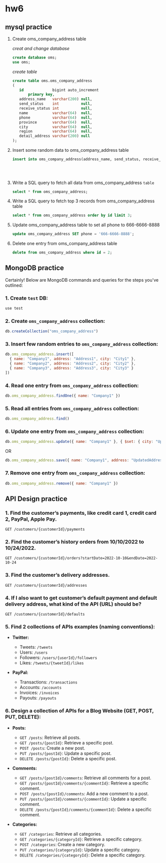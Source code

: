 # hw6

## mysql practice

1. Create  oms_company_address  table

    *creat and change database*

    ```sql
    create database oms;
    use oms;
    ```

    *create table*

    ```sql
   create table oms.oms_company_address
   (
       id             bigint auto_increment
           primary key,
       address_name   varchar(200) null,
       send_status    int          null,
       receive_status int          null,
       name           varchar(64)  null,
       phone          varchar(64)  null,
       province       varchar(64)  null,
       city           varchar(64)  null,
       region         varchar(64)  null,
       detail_address varchar(200) null
   );
    ```

2. Insert some random data to  oms_company_address  table

    ```sql
    insert into oms_company_address(address_name, send_status, receive_status, name, phone, province, city, region, detail_address) values ('distribution center', 1, 1, 'jason', 6666666666, 'california', 'san jose', 'north america', 'this is a test'),
                                                                                                                                       ('distribution center', 0, 1, 'john', 6666666666, 'new york', 'new york', 'north america', 'this is a test'),
                                                                                                                                       ('distribution center', 0, 0, 'machi', 6666666666, 'texas', 'dallas', 'north america', 'this is a test'),
                                                                                                                                       ('distribution center', 1, 0, 'musle', 6666666666, 'vancouver', 'vancouver', 'north america', 'this is a test');
    ```


3. Write a SQL query to fetch all data from  oms_company_address  `table`

    ```sql
    select * from oms_company_address;
    ```

4. Write a SQL query to fetch top 3 records from  oms_company_address  table

    ```sql
    select * from oms_company_address order by id limit 3;
    ```

5. Update  oms_company_address  table to set all  phone to 666-6666-8888

    ```sql
    update oms_company_address SET phone = '666-6666-8888';
    ```

6. Delete one entry from  oms_company_address  table

    ```sql
    delete from oms_company_address where id = 2;
    ```

## MongoDB practice

Certainly! Below are MongoDB commands and queries for the steps you've outlined:

### 1. Create `test` DB:

```javascript
use test
```

### 2. Create `oms_company_address` collection:

```javascript
db.createCollection("oms_company_address")
```

### 3. Insert few random entries to `oms_company_address` collection:

```javascript
db.oms_company_address.insert([
  { name: "Company1", address: "Address1", city: "City1" },
  { name: "Company2", address: "Address2", city: "City2" },
  { name: "Company3", address: "Address3", city: "City3" }
])
```

### 4. Read one entry from `oms_company_address` collection:

```javascript
db.oms_company_address.findOne({ name: "Company1" })
```

### 5. Read all entries from `oms_company_address` collection:

```javascript
db.oms_company_address.find()
```

### 6. Update one entry from `oms_company_address` collection:

```javascript
db.oms_company_address.update({ name: "Company1" }, { $set: { city: "UpdatedCity" } })
```

OR

```javascript
db.oms_company_address.save({ name: "Company1", address: "UpdatedAddress", city: "UpdatedCity" })
```

### 7. Remove one entry from `oms_company_address` collection:

```javascript
db.oms_company_address.remove({ name: "Company1" })
```


## API Design practice

### 1. Find the customer’s payments, like credit card 1, credit card 2, PayPal, Apple Pay.

```http
GET /customers/{customerId}/payments
```

### 2. Find the customer’s history orders from 10/10/2022 to 10/24/2022.

```http
GET /customers/{customerId}/orders?startDate=2022-10-10&endDate=2022-10-24
```

### 3. Find the customer’s delivery addresses.

```http
GET /customers/{customerId}/addresses
```

### 4. If I also want to get customer’s default payment and default delivery address, what kind of the API (URL) should be?

```http
GET /customers/{customerId}/defaults
```

### 5. Find 2 collections of APIs examples (naming conventions):

- **Twitter:**
  - Tweets: `/tweets`
  - Users: `/users`
  - Followers: `/users/{userId}/followers`
  - Likes: `/tweets/{tweetId}/likes`

- **PayPal:**
  - Transactions: `/transactions`
  - Accounts: `/accounts`
  - Invoices: `/invoices`
  - Payouts: `/payouts`

### 6. Design a collection of APIs for a Blog Website (GET, POST, PUT, DELETE):

- **Posts:**
  - `GET /posts`: Retrieve all posts.
  - `GET /posts/{postId}`: Retrieve a specific post.
  - `POST /posts`: Create a new post.
  - `PUT /posts/{postId}`: Update a specific post.
  - `DELETE /posts/{postId}`: Delete a specific post.

- **Comments:**
  - `GET /posts/{postId}/comments`: Retrieve all comments for a post.
  - `GET /posts/{postId}/comments/{commentId}`: Retrieve a specific comment.
  - `POST /posts/{postId}/comments`: Add a new comment to a post.
  - `PUT /posts/{postId}/comments/{commentId}`: Update a specific comment.
  - `DELETE /posts/{postId}/comments/{commentId}`: Delete a specific comment.

- **Categories:**
  - `GET /categories`: Retrieve all categories.
  - `GET /categories/{categoryId}`: Retrieve a specific category.
  - `POST /categories`: Create a new category.
  - `PUT /categories/{categoryId}`: Update a specific category.
  - `DELETE /categories/{categoryId}`: Delete a specific category.
